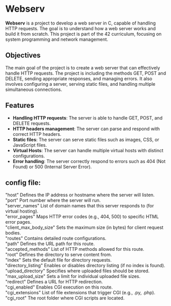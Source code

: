 # Webserv

**Webserv** is a project to develop a web server in C, capable of handling HTTP requests. The goal is to understand how a web server works and build it from scratch. This project is part of the 42 curriculum, focusing on system programming and network management.

## Objectives

The main goal of the project is to create a web server that can effectively handle HTTP requests. The project is including the methods GET, POST and DELETE, sending appropriate responses, and managing errors. It also involves configuring a server, serving static files, and handling multiple simultaneous connections.

## Features

- **Handling HTTP requests**: The server is able to handle GET, POST, and DELETE requests.
- **HTTP headers management**: The server can parse and respond with correct HTTP headers.
- **Static files**: The server can serve static files such as images, CSS, or JavaScript files.
- **Virtual Hosts**: The server can handle multiple virtual hosts with distinct configurations.
- **Error handling**: The server correctly respond to errors such as 404 (Not Found) or 500 (Internal Server Error).

## config file:  

"host"	Defines the IP address or hostname where the server will listen.  
"port"	Port number where the server will run.  
"server_names"	List of domain names that this server responds to (for virtual hosting).  
"error_pages"	Maps HTTP error codes (e.g., 404, 500) to specific HTML error pages.  
"client_max_body_size"	Sets the maximum size (in bytes) for client request bodies.  
"routes"	Contains detailed route configurations.  
"path"	Defines the URL path for this route.  
"accepted_methods"	List of HTTP methods allowed for this route.  
"root"	Defines the directory to serve content from.  
"index"	Sets the default file for directory requests.  
"directory_listing"	Enables or disables directory listing (if no index is found).  
"upload_directory"	Specifies where uploaded files should be stored.  
"max_upload_size"	Sets a limit for individual uploaded file sizes.  
"redirect"	Defines a URL for HTTP redirection.  
"cgi_enabled"	Enables CGI execution on this route.  
"cgi_extensions"	List of file extensions that trigger CGI (e.g., .py, .php).  
"cgi_root"	The root folder where CGI scripts are located.  
